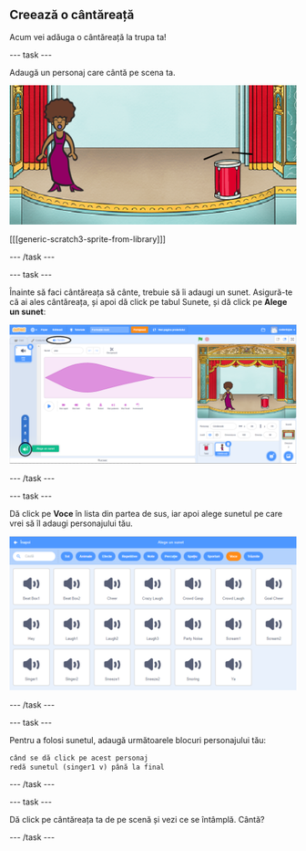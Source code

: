 ## Creează o cântăreață

Acum vei adăuga o cântăreață la trupa ta!

--- task ---

Adaugă un personaj care cântă pe scena ta.

![captură de ecran](images/band-singer-mic.png)

[[[generic-scratch3-sprite-from-library]]]

--- /task ---

--- task ---

Înainte să faci cântăreața să cânte, trebuie să îi adaugi un sunet. Asigură-te că ai ales cântăreața, și apoi dă click pe tabul Sunete, și dă click pe **Alege un sunet**:

![captură de ecran](images/band-import-sound-annotated.png)

--- /task ---

--- task ---

Dă click pe **Voce** în lista din partea de sus, iar apoi alege sunetul pe care vrei să îl adaugi personajului tău.

![captură de ecran](images/band-choose-sound.png)

--- /task ---

--- task ---

Pentru a folosi sunetul, adaugă următoarele blocuri personajului tău:

```blocks3
când se dă click pe acest personaj
redă sunetul (singer1 v) până la final
```

--- /task ---

--- task ---

Dă click pe cântăreața ta de pe scenă și vezi ce se întâmplă. Cântă?

--- /task ---